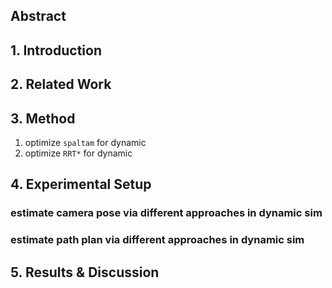 ## Abstract

## 1. Introduction

## 2. Related Work

## 3. Method

1. optimize `spaltam` for dynamic
2. optimize `RRT*` for dynamic

## 4. Experimental Setup

### estimate camera pose via different approaches in dynamic sim

### estimate path plan via different approaches in dynamic sim

## 5. Results & Discussion

